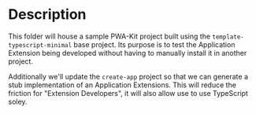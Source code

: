 # Description 

This folder will house a sample PWA-Kit project built using the `template-typescript-minimal` base project. Its
purpose is to test the Application Extension being developed without having to manually install it in another 
project. 

Additionally we'll update the `create-app` project so that we can generate a stub implementation of an Application
Extensions. This will reduce the friction for "Extension Developers", it will also allow use to use TypeScript
soley.